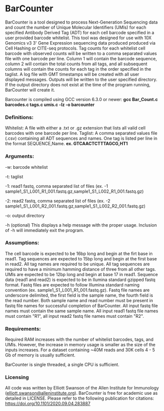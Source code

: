 # BarCounter
BarCounter is a tool designed to process Next-Generation Sequencing data and count the number of Unique Molecular Identifiers (UMIs) for each specified Antibody Derived Tag (ADT) for each cell barcode specified in a user provided barcode whitelist. This tool was designed for use with 10X Genomics v3 3' Gene Expression sequencing data produced produced via Cell Hashing or CITE-seq protocols. Tag counts for each whitelist cell barcode with observed counts will be written to a comma separated values file with one barcode per line. Column 1 will contain the barcode sequence, column 2 will contain the total counts from all tags, and all subsequent columns will contain the counts for each tag in the order specified in the taglist. A log file with GMT timestamps will be created with all user displayed messages. Outputs will be written to the user specified directory. If the output directory does not exist at the time of the program running, BarCounter will create it.

Barcounter is compiled using GCC version 6.3.0 or newer:  **gcc Bar_Count.c barcodes.c tags.c umis.c -lz -o barcounter**

### Definitions:
Whitelist: A file with either a .txt or .gz extension that lists all valid cell barcodes with one barcode per line.
Taglist: A comma separated values file (.csv) containing all ADT sequences and names. One tag is listed per line in the format SEQUENCE,Name.
**ex. GTCAACTCTTTAGCG,HT1**

### Arguments:
-w: barcode whitelist

-t: taglist

-1: read1 fastq, comma separated list of files (ex. -1 sample1_S1_L001_R1_001.fastq.gz,sample1_S1_L002_R1_001.fastq.gz)

-2: read2 fastq, comma separated list of files (ex. -2 sample1_S1_L001_R2_001.fastq.gz,sample1_S1_L002_R2_001.fastq.gz)

-o: output directory

-h (optional) This displays a help message with the proper usage. Inclusion of -h will immediately exit the program.

### Assumptions:
The cell barcode is expected to be 16bp long and begin at the firt base in read1.
Tag sequences are expected to 15bp long and begin at the first base in read2.
All tag names are required to be unique.
All tag sequences are required to have a minimum hamming distance of three from all other tags.
UMIs are expected to be 12bp long and begin at base 17 in read1.
Sequence data (read1 and read2) is expected to be in Ilumina standard gzipped fastq format.
Fastq files are expected to follow Illumina standard naming convention (ex. sample1_S1_L001_R1_001.fastq.gz). Fastq file names
are underscore delimited, the first field is the sample name, the fourth field is the read number. Both sample name and read
number must be present in fastq file names for successful completion of BarCounter.
All input fastq file names must contain the same sample name.
All input read1 fastq file names must contain "R1", all input read2 fastq file names must contain "R2".

### Requirements:
Required RAM increases with the number of whitelist barcodes, tags, and UMIs. However, the increase in memory usage is smaller as the size of the inputs increases. For a dataset containing ~40M reads and 30K cells 4 - 5 Gb of memory is usually sufficient.

BarCounter is single threaded, a single CPU is sufficient.

### Licensing
All code was written by Elliott Swanson of the Allen Institute for Immunology (elliott.swanson@alleninstitute.org). BarCounter is free for academic use as detailed in LICENSE. Please refer to the following publication for citations: https://doi.org/10.1101/2020.09.04.283887

